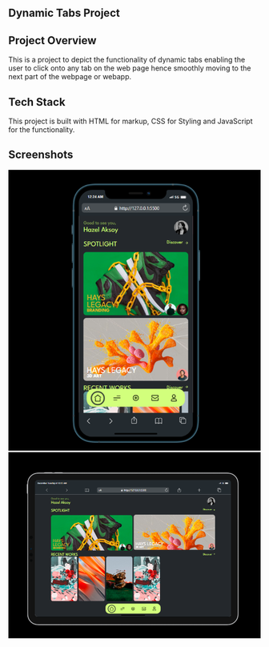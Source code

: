 ## Dynamic Tabs Project
## Project Overview
This is a project to depict the functionality of dynamic tabs enabling the user to click onto any tab on the web page hence smoothly moving to the next part of the webpage or webapp.

## Tech Stack
This project is built with HTML for markup, CSS for Styling and JavaScript for the functionality.

## Screenshots
![](./screenshots/mobileIndex.png)
![](./screenshots/tabletIndex.png)